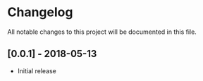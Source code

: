 # Changelog
All notable changes to this project will be documented in this file.

## [0.0.1] - 2018-05-13
- Initial release
